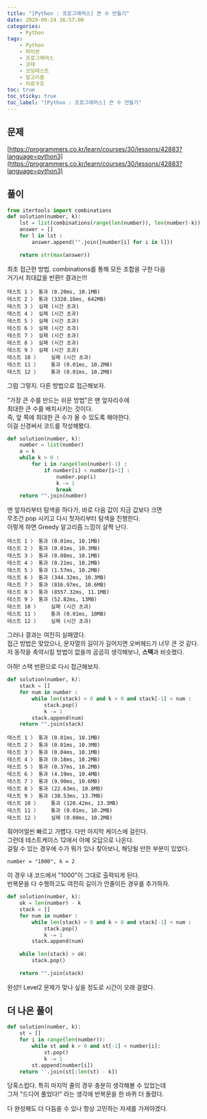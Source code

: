 ```yaml
---
title: "[Python : 프로그래머스] 큰 수 만들기"
date: 2020-09-24 16:57:00
categories:
    - Python
tags:
    - Python
    - 파이썬
    - 프로그래머스
    - 코테
    - 코딩테스트
    - 알고리즘
    - 자료구조
toc: true
toc_sticky: true
toc_label: "[Python : 프로그래머스] 큰 수 만들기"
---
```

## 문제
[https://programmers.co.kr/learn/courses/30/lessons/42883?language=python3](https://programmers.co.kr/learn/courses/30/lessons/42883?language=python3)
## 풀이
```python
from itertools import combinations
def solution(number, k):
    lst = list(combinations(range(len(number)), len(number)-k))
    answer = []
    for l in lst :
        answer.append("".join([number[i] for i in l]))
    
    return str(max(answer))
```
최초 접근한 방법. combinations를 통해 모든 조합을 구한 다음  
거기서 최대값을 반환!! 결과는!!!  
```
테스트 1 〉	통과 (0.20ms, 10.1MB)
테스트 2 〉	통과 (3320.16ms, 642MB)
테스트 3 〉	실패 (시간 초과)
테스트 4 〉	실패 (시간 초과)
테스트 5 〉	실패 (시간 초과)
테스트 6 〉	실패 (시간 초과)
테스트 7 〉	실패 (시간 초과)
테스트 8 〉	실패 (시간 초과)
테스트 9 〉	실패 (시간 초과)
테스트 10 〉	실패 (시간 초과)
테스트 11 〉	통과 (0.01ms, 10.2MB)
테스트 12 〉	통과 (0.01ms, 10.2MB)
```
그럼 그렇지. 다른 방법으로 접근해보자.  
  
"가장 큰 수를 만드는 쉬운 방법"은 맨 앞자리수에  
최대한 큰 수를 배치시키는 것이다.  
즉, 앞 쪽에 최대한 큰 수가 올 수 있도록 해야한다.  
이걸 신경써서 코드를 작성해봤다.  
```python
def solution(number, k):
    number = list(number)
    a = k
    while k > 0 :
        for i in range(len(number)-1) :
            if number[i] < number[i+1] :
                number.pop(i)
                k -= 1
                break
    return "".join(number)
```
맨 앞자리부터 탐색을 하다가, 바로 다음 값이 지금 값보다 크면  
무조건 pop 시키고 다시 첫자리부터 탐색을 진행한다.  
이렇게 하면 Greedy 알고리즘 느낌이 살짝 난다.
```
테스트 1 〉	통과 (0.01ms, 10.1MB)
테스트 2 〉	통과 (0.01ms, 10.3MB)
테스트 3 〉	통과 (0.08ms, 10.1MB)
테스트 4 〉	통과 (0.21ms, 10.2MB)
테스트 5 〉	통과 (1.57ms, 10.2MB)
테스트 6 〉	통과 (344.32ms, 10.3MB)
테스트 7 〉	통과 (816.97ms, 10.6MB)
테스트 8 〉	통과 (8557.32ms, 11.1MB)
테스트 9 〉	통과 (52.82ms, 13MB)
테스트 10 〉	실패 (시간 초과)
테스트 11 〉	통과 (0.01ms, 10MB)
테스트 12 〉	실패 (시간 초과)
```
그러나 결과는 여전히 실패였다.  
접근 방법은 맞았으나, 문자열의 길이가 길어지면 오버헤드가 너무 큰 것 같다.  
저 동작을 축약시킬 방법이 없을까 곰곰히 생각해보니, **스택**과 비슷했다.  
  
아하! 스택 반환으로 다시 접근해보자.  
```python
def solution(number, k):
    stack = []
    for num in number :
        while len(stack) > 0 and k > 0 and stack[-1] < num :
            stack.pop()
            k -= 1
        stack.append(num)
    return "".join(stack)
```
```
테스트 1 〉	통과 (0.01ms, 10.1MB)
테스트 2 〉	통과 (0.01ms, 10.3MB)
테스트 3 〉	통과 (0.04ms, 10.1MB)
테스트 4 〉	통과 (0.18ms, 10.2MB)
테스트 5 〉	통과 (0.37ms, 10.2MB)
테스트 6 〉	통과 (4.19ms, 10.4MB)
테스트 7 〉	통과 (9.90ms, 10.6MB)
테스트 8 〉	통과 (22.63ms, 10.8MB)
테스트 9 〉	통과 (38.53ms, 13.7MB)
테스트 10 〉	통과 (120.42ms, 13.3MB)
테스트 11 〉	통과 (0.01ms, 10.2MB)
테스트 12 〉	실패 (0.00ms, 10.2MB)
```
훠어어얼씬 빠르고 가볍다. 다만 마지막 케이스에 걸린다.  
그런데 테스트케이스 12에서 아예 오답으로 나온다.  
걸릴 수 있는 경우에 수가 뭐가 있나 찾아보니, 해당될 만한 부분이 있었다.  
```
number = "1000", k = 2
```
이 경우 내 코드에서 "1000"이 그대로 출력되게 된다.  
반복문을 다 수행하고도 여전히 길이가 안줄이든 경우를 추가하자.  
```python
def solution(number, k):
    ok = len(number) - k
    stack = []
    for num in number :
        while len(stack) > 0 and k > 0 and stack[-1] < num :
            stack.pop()
            k -= 1
        stack.append(num)
    
    while len(stack) > ok:
        stack.pop()
    
    return "".join(stack)
```
완성!!
Level2 문제가 맞나 싶을 정도로 시간이 오래 걸렸다.  

## 더 나은 풀이
```python
def solution(number, k):
    st = []
    for i in range(len(number)):
        while st and k > 0 and st[-1] < number[i]:
            st.pop()
            k -= 1
        st.append(number[i])
    return ''.join(st[:len(st) - k])
```
당혹스럽다. 특히 마지막 줄의 경우 충분히 생각해볼 수 있었는데  
그저 "드디어 풀었다!" 라는 생각에 반복문을 한 바퀴 더 돌렸다.  
  
다 완성해도 더 다듬을 수 있나 항상 고민하는 자세를 가져야겠다.  